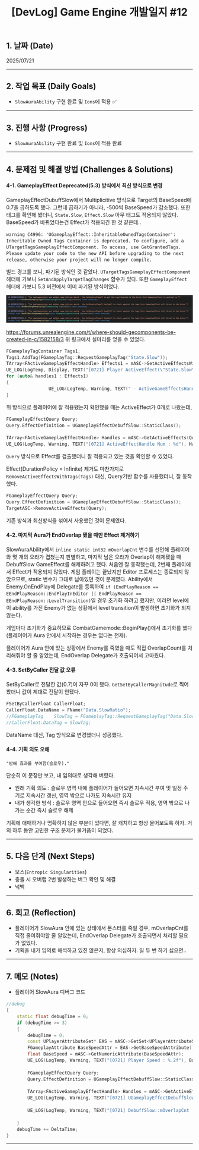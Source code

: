 ﻿---
title: "[DevLog] Game Engine 개발일지 #12"
excerpt: Game Engine 개발일지
categories:
  - DevLog
tags:
  - 개발일지
  - QuantumVerge
  - UnrealEngine
---
## 1. 날짜 (Date)

2025/07/21

---

## 2. 작업 목표 (Daily Goals)

- `SlowAuraAbility` 구현 완료 및 `Ions`에 적용 ✅

---

## 3. 진행 사항 (Progress)

- `SlowAuraAbility` 구현 완료 및 `Ions`에 적용 완료

---

## 4. 문제점 및 해결 방법 (Challenges & Solutions)

#### 4-1. GameplayEffect Deprecated(5.3) 방식에서 최신 방식으로 변경

 GameplayEffectDubuffSlow에서 Multiplicitive 방식으로 Target의 BaseSpeed에 0.7을 곱하도록 했다. 그런데 곱하기가 아니라, -500씩 BaseSpeed가 감소했다. 또한 태그를 확인해 봤더니, `State.Slow`, `Effect.Slow` 아무 태그도 적용되지 않았다. BaseSpeed가 바뀌었다는건 Effect가 적용되긴 한 것 같은데.. 
 
 `warning C4996: 'UGameplayEffect::InheritableOwnedTagsContainer': Inheritable Owned Tags Container is deprecated. To configure, add a UTargetTagsGameplayEffectComponent. To access, use GetGrantedTags. Please update your code to the new API before upgrading to the next release, otherwise your project will no longer compile.` 
 
 빌드 경고를 보니, 파기된 방식인 것 같았다. `UTargetTagsGameplayEffectComponent` 헤더에 가보니 `SetAndApplyTargetTagChanges` 함수가 있다. 또한 `GameplayEffect` 헤더에 가보니 5.3 버전에서 이미 파기된 방식이었다.

![DeprecatedMethods](https://raw.githubusercontent.com/Hyun-Soon/Hyun-Soon.github.io/refs/heads/main/_posts/asset/DevLog/GameplayEffectDeprecated.png)

https://forums.unrealengine.com/t/where-should-gecomponents-be-created-in-c/1582158/3
위 링크에서 실마리를 얻을 수 있었다.

```c++
FGameplayTagContainer Tags1;
Tags1.AddTag(FGameplayTag::RequestGameplayTag("State.Slow"));
TArray<FActiveGameplayEffectHandle> Effects1 = mASC->GetActiveEffectsWithAllTags(Tags1);
UE_LOG(LogTemp, Display, TEXT("[0721] Player ActiveEffect(\"State.Slow\") Num : %d"), Effects1.Num());
for (auto& handles1 : Effects1)
{
				UE_LOG(LogTemp, Warning, TEXT("	- ActiveGameEffectsHandle to string : %s"), *handles1.ToString());
}
```
위 방식으로 플레이어에 잘 적용됐는지 확인했을 때는 ActiveEffect가 0개로 나왔는데,

```c++
FGameplayEffectQuery Query;
Query.EffectDefinition = UGameplayEffectDebuffSlow::StaticClass();

TArray<FActiveGameplayEffectHandle> Handles = mASC->GetActiveEffects(Query);
UE_LOG(LogTemp, Warning, TEXT("[0721] ActiveEffectHandle Num : %d"), Handles.Num());
```

`Query` 방식으로 Effect를 검출했더니 잘 적용되고 있는 것을 확인할 수 있었다.

Effect(DurationPolicy = Infinite) 제거도 마찬가지로 `RemoveActiveEffectsWithTags(Tags)` 대신, Query기반 함수를 사용했더니, 잘 동작했다.

```c++
FGameplayEffectQuery Query;
Query.EffectDefinition = UGameplayEffectDebuffSlow::StaticClass();
TargetASC->RemoveActiveEffects(Query);
```

기존 방식과 최신방식을 섞어서 사용했던 것이 문제였다. 

#### 4-2. 마지막 Aura가 EndOverlap 됐을 때만 Effect 제거하기

SlowAuraAbility에서 `inline static int32 mOverlapCnt` 변수를 선언해 플레이어와 몇 개의 오라가 겹쳤는지 판별하고, 마지막 남은 오라가 Overlap이 해제됐을 때 DebuffSlow GameEffect를 해제하려고 했다. 처음엔 잘 동작했는데, 2번째 플레이에서 Effect가 적용되지 않았다. 게임 플레이는 끝났지만 Editor 프로세스는 종료되지 않았으므로, static 변수가 그대로 남아있던 것이 문제였다. Ability에서 Enemy.OnEndPlay에 Delegate를 등록하여 `if (EndPlayReason == EEndPlayReason::EndPlayInEditor || EndPlayReason == EEndPlayReason::LevelTransition)`일 경우 초기화 하려고 했지만, 이러면 level에 이 ability를 가진 Enemy가 없는 상황에서 level transition이 발생하면 초기화가 되지 않는다. 

게임마다 초기화가 중요하므로 CombatGamemode::BeginPlay()에서 초기화를 했다(플레이어가 Aura 안에서 시작하는 경우는 없다는 전제).

플레이어가 Aura 안에 있는 상황에서 Enemy를 죽였을 때도 직접 OverlapCount를 처리해줘야 할 줄 알았는데, EndOverlap Delegate가 호출되어서 고마웠다.

#### 4-3. SetByCaller 전달 값 오류

SetByCaller로 전달한 값(0.7)이 자꾸 0이 됐다. `GetSetByCallerMagnitude`로 찍어봤더니 값이 제대로 전달이 안됐다.
```c++
FSetByCallerFloat CallerFloat;
CallerFloat.DataName = FName("Data.SlowRatio");
//FGameplayTag    SlowTag = FGameplayTag::RequestGameplayTag("Data.SlowRatio");
//CallerFloat.DataTag = SlowTag;
```

DataName 대신, Tag 방식으로 변경했더니 성공했다.

#### 4-4. 기획 의도 오해

`"방해 효과를 부여함(슬로우)."`

단순히 이 문장만 보고, 내 임의대로 생각해 버렸다.
- 원래 기획 의도 : 슬로우 영역 내에 플레이어가 들어오면 지속시간 부여 및 일정 주기로 지속시간 갱신, 영역 밖으로 나가도 지속시간 유지
- 내가 생각한 방식 : 슬로우 영역 안으로 들어오면 즉시 슬로우 적용, 영역 밖으로 나가는 순간 즉시 슬로우 해제

기획에 애매하거나 명확하지 않은 부분이 있다면, 잘 캐치하고 항상 물어보도록 하자. 거의 하루 동안 고민한 구조 문제가 물거품이 되었다.

---

## 5. 다음 단계 (Next Steps)

- 보스(`Entropic Singularities`)
- 충돌 시 오버랩 2번 발생하는 버그 확인 및 해결
- 넉백

---

## 6. 회고 (Reflection)

- 플레이어가 SlowAura 안에 있는 상태에서 몬스터를 죽일 경우, mOverlapCnt를 직접 줄여줘야할 줄 알았는데, EndOverlap Delegate가 호출되면서 처리할 필요가 없었다.
- 기획을 내가 임의로 해석하고 있진 않은지, 항상 의심하자. 일 두 번 하기 싫으면..

---

## 7. 메모 (Notes)

- 플레이어 SlowAura 디버그 코드
```c++
//debug
{
	static float debugTime = 0;
	if (debugTime >= 3)
	{
		debugTime = 0;
		const UPlayerAttributeSet* EAS = mASC->GetSet<UPlayerAttributeSet>();
		FGameplayAttribute BaseSpeedAttr = EAS->GetBaseSpeedAttribute();
		float BaseSpeed = mASC->GetNumericAttribute(BaseSpeedAttr);
		UE_LOG(LogTemp, Warning, TEXT("[0721] Player Speed : %.2f"), BaseSpeed);

		FGameplayEffectQuery Query;
		Query.EffectDefinition = UGameplayEffectDebuffSlow::StaticClass();

		TArray<FActiveGameplayEffectHandle> Handles = mASC->GetActiveEffects(Query);
		UE_LOG(LogTemp, Warning, TEXT("[0721] UGameplayEffectDebuffSlow Num : %d"), Handles.Num());

		UE_LOG(LogTemp, Warning, TEXT("[0721] DebuffSlow::mOverlapCnt : %d"), UEnemySlowAuraAbility::mOverlapCnt);
		
	}
	debugTime += DeltaTime;
}
```

---

